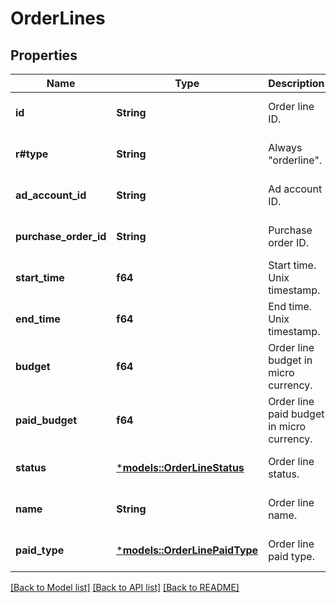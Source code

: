 # OrderLines

## Properties
Name | Type | Description | Notes
------------ | ------------- | ------------- | -------------
**id** | **String** | Order line ID. | [optional] [default to None]
**r#type** | **String** | Always \"orderline\". | [optional] [default to None]
**ad_account_id** | **String** | Ad account ID. | [optional] [default to None]
**purchase_order_id** | **String** | Purchase order ID. | [optional] [default to None]
**start_time** | **f64** | Start time. Unix timestamp. | [optional] [default to None]
**end_time** | **f64** | End time. Unix timestamp. | [optional] [default to None]
**budget** | **f64** | Order line budget in micro currency. | [optional] [default to None]
**paid_budget** | **f64** | Order line paid budget in micro currency. | [optional] [default to None]
**status** | [***models::OrderLineStatus**](OrderLineStatus.md) | Order line status. | [optional] [default to None]
**name** | **String** | Order line name. | [optional] [default to None]
**paid_type** | [***models::OrderLinePaidType**](OrderLinePaidType.md) | Order line paid type. | [optional] [default to None]

[[Back to Model list]](../README.md#documentation-for-models) [[Back to API list]](../README.md#documentation-for-api-endpoints) [[Back to README]](../README.md)



